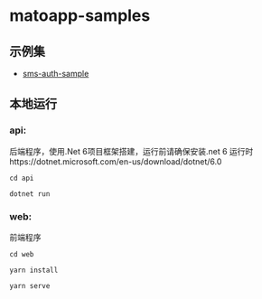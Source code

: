 # matoapp-samples

## 示例集
* [sms-auth-sample](docs/sms-auth-sample.md)


## 本地运行

### api:

后端程序，使用.Net 6项目框架搭建，运行前请确保安装.net 6 运行时https://dotnet.microsoft.com/en-us/download/dotnet/6.0

```
cd api
```
```
dotnet run
```

### web:

前端程序

```
cd web
```
```
yarn install
```
```
yarn serve
```


